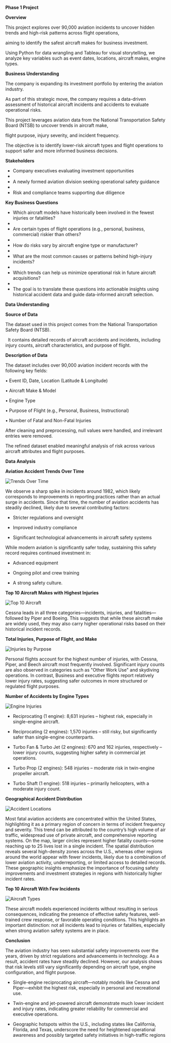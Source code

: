 **Phase 1 Project**



**Overview**



This project explores over 90,000 aviation incidents to uncover hidden trends and high-risk patterns across flight operations,

aiming to identify the safest aircraft makes for business investment.

Using Python for data wrangling and Tableau for visual storytelling, we analyze key variables such as event dates, locations, aircraft makes, engine types.



**Business Understanding**


The company is expanding its investment portfolio by entering the aviation industry. 

As part of this strategic move, the company requires a data-driven assessment of historical aircraft incidents and accidents to evaluate operational risks.



This project leverages aviation data from the National Transportation Safety Board (NTSB) to uncover trends in aircraft make, 

flight purpose, injury severity, and incident frequency. 

The objective is to identify lower-risk aircraft types and flight operations to support safer and more informed business decisions.


**Stakeholders**



* Company executives evaluating investment opportunities
* 
* A newly formed aviation division seeking operational safety guidance
* 
* Risk and compliance teams supporting due diligence



**Key Business Questions**

* Which aircraft models have historically been involved in the fewest injuries or fatalities?
* 
* Are certain types of flight operations (e.g., personal, business, commercial) riskier than others?
* 
* How do risks vary by aircraft engine type or manufacturer?
* 
* What are the most common causes or patterns behind high-injury incidents?
* 
* Which trends can help us minimize operational risk in future aircraft acquisitions?
* 
* The goal is to translate these questions into actionable insights using historical accident data and guide data-informed aircraft selection.



**Data Understanding**

**Source of Data**

The dataset used in this project comes from the National Transportation Safety Board (NTSB).

&nbsp; It contains detailed records of aircraft accidents and incidents, including injury counts, aircraft characteristics, and purpose of flight.



 **Description of Data**

The dataset includes over 90,000 aviation incident records with the following key fields:

•	Event ID, Date, Location (Latitude \& Longitude)

•	Aircraft Make \& Model

•	Engine Type

•	Purpose of Flight (e.g., Personal, Business, Instructional)

•	Number of Fatal and Non-Fatal Injuries

After cleaning and preprocessing, null values were handled, and irrelevant entries were  removed. 

The refined dataset enabled meaningful analysis of risk across various aircraft attributes and flight purposes.



**Data Analysis**


**Aviation Accident Trends Over Time**

![Trends Over Time](images/trends.png)

We observe a sharp spike in incidents around 1982, which likely corresponds to improvements in reporting practices rather than an actual surge in accidents. 
Since that time, the number of aviation accidents has steadily declined, likely due to several contributing factors:

* Stricter regulations and oversight

* Improved industry compliance

* Significant technological advancements in aircraft safety systems

While modern aviation is significantly safer today, sustaining this safety record requires continued investment in:

* Advanced equipment

* Ongoing pilot and crew training

* A strong safety culture.

**Top 10 Aircraft Makes with Highest Injuries**


![Top 10 Aircraft](images/Top10.png)


Cessna leads in all three categories—incidents, injuries, and fatalities—followed by Piper and Boeing. 
This suggests that while these aircraft make are widely used, they may also carry higher operational risks based on their historical incident records.

**Total Injuries, Purpose of Flight, and Make**

![Injuries by Purpose](images/purpose.png)


Personal flights account for the highest number of injuries, with Cessna, Piper, and Beech aircraft most frequently involved. 
Significant injury counts are also observed in categories such as "Other Work Use" and skydiving operations. In contrast, 
Business and executive flights report relatively lower injury rates, suggesting safer outcomes in more structured or regulated flight purposes.

**Number of Accidents by Engine Types**


![Engine Injuries](images/engine.png)

* Reciprocating (1 engine): 8,631 injuries – highest risk, especially in single-engine aircraft.

* Reciprocating (2 engines): 1,570 injuries – still risky, but significantly safer than single-engine counterparts.

* Turbo Fan & Turbo Jet (2 engines): 670 and 162 injuries, respectively – lower injury counts, suggesting higher safety in commercial jet operations.

* Turbo Prop (2 engines): 548 injuries – moderate risk in twin-engine propeller aircraft.

* Turbo Shaft (1 engine): 518 injuries – primarily helicopters, with a moderate injury count.

**Geographical Accident Distribution**

![Accident Locations](images/location.png)

Most fatal aviation accidents are concentrated within the United States, highlighting it as a primary region of concern in terms of incident frequency and severity.
This trend can be attributed to the country’s high volume of air traffic, widespread use of private aircraft, and comprehensive reporting systems.
On the map, larger circles represent higher fatality counts—some reaching up to 25 lives lost in a single incident. The spatial distribution reveals several high-density zones across the U.S.,
whereas other regions around the world appear with fewer incidents, likely due to a combination of lower aviation activity, underreporting, or limited access to detailed records.
These geographic insights emphasize the importance of focusing safety improvements and investment strategies in regions with historically higher incident rates.

**Top 10 Aircraft With Few Incidents**

![Aircraft Types](images/aircraft.png)

These aircraft models experienced incidents without resulting in serious consequences, indicating the presence of effective safety features, 
well-trained crew response, or favorable operating conditions. This highlights an important distinction: not all incidents lead to injuries or 
fatalities, especially when strong aviation safety systems are in place.

**Conclusion**

The aviation industry has seen substantial safety improvements over the years, driven by strict regulations and advancements in technology. 
As a result, accident rates have steadily declined. However, our analysis shows that risk levels still vary significantly depending on aircraft type, engine configuration, and flight purpose.

* Single-engine reciprocating aircraft—notably models like Cessna and Piper—exhibit the highest risk, especially in personal and recreational use.

* Twin-engine and jet-powered aircraft demonstrate much lower incident and injury rates, indicating greater reliability for commercial and executive operations.

* Geographic hotspots within the U.S., including states like California, Florida, and Texas, underscore the need for heightened operational awareness and possibly targeted safety initiatives in high-traffic regions














